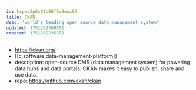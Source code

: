```yaml
---
id: kspaq3p6s8fb86f8w3wux03
title: CKAN
desc: 'world’s leading open source data management system'
updated: 1751262369761
created: 1751262235879
---
```


- https://ckan.org/
- [[c.software.data-management-platform]]
- description: open-source DMS (data management system) for powering data hubs and data portals. CKAN makes it easy to publish, share and use data. 
- repo: https://github.com/ckan/ckan